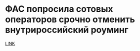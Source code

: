# ФАС попросила сотовых операторов срочно отменить внутрироссийский роуминг



[LINK](https://varlamov.ru/2471390.html)